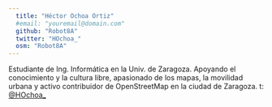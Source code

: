 ```yaml
---
  title: "Héctor Ochoa Ortiz"
  #email: "youremail@domain.com"
  github: "Robot8A"
  twitter: "HOchoa_"
  osm: "Robot8A"
---
```


Estudiante de Ing. Informática en la Univ. de Zaragoza. Apoyando el conocimiento y la cultura libre, apasionado de los mapas, la movilidad urbana y activo contribuidor de OpenStreetMap en la ciudad de Zaragoza.
t: [@HOchoa_](http://twitter.com/HOchoa_)
